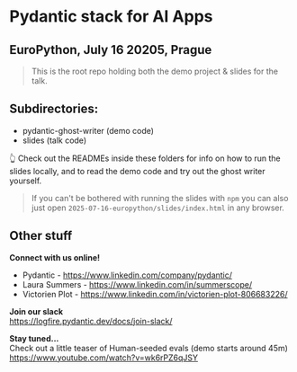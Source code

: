 # Pydantic stack for AI Apps 
## EuroPython, July 16 20205, Prague

> This is the root repo holding both the demo project & slides for the talk.

## Subdirectories:  
- pydantic-ghost-writer (demo code)
- slides (talk code)

👆 Check out the READMEs inside these folders for info on how to run the slides locally, and to read the demo code and try out the ghost writer yourself. 

> If you can't be bothered with running the slides with `npm` you can also just open `2025-07-16-europython/slides/index.html` in any browser.

## Other stuff

**Connect with us online!**  
- Pydantic - https://www.linkedin.com/company/pydantic/
- Laura Summers - https://www.linkedin.com/in/summerscope/
- Victorien Plot - https://www.linkedin.com/in/victorien-plot-806683226/

**Join our slack**  
https://logfire.pydantic.dev/docs/join-slack/

**Stay tuned...**  
Check out a little teaser of Human-seeded evals (demo starts around 45m)
https://www.youtube.com/watch?v=wk6rPZ6qJSY
